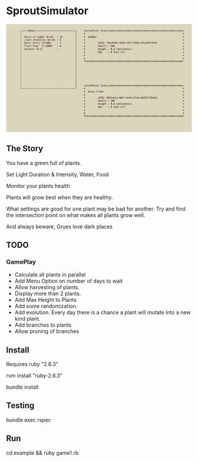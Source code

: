 # SproutSimulator

![](images/game.png?raw=true)


## The Story
You have a green full of plants.

Set Light Duration & Intensity, Water, Food

Monitor your plants health

Plants will grow best when they are healthy.

What settings are good for one plant may be bad for another.
Try and find the intersection point on what makes all plants grow well.

And always beware, Grues love dark places


## TODO
### GamePlay
* Calculate all plants in parallel
* Add Menu Option on number of days to wait
* Allow harvesting of plants.
* Display more than 2 plants.
* Add Max Height to Plants
* Add some randomization.
* Add evolution.  Every day there is a chance a plant will mutate into a new kind plant.
* Add branches to plants
* Allow pruning of branches


## Install

Requires ruby "2.6.3"

rvm install "ruby-2.6.3"

bundle install

## Testing
bundle exec rspec   

## Run
cd example && ruby game1.rb
